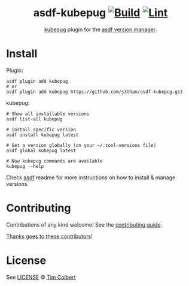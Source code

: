 <div align="center">

# asdf-kubepug [![Build](https://github.com/s3than/asdf-kubepug/actions/workflows/build.yml/badge.svg)](https://github.com/s3than/asdf-kubepug/actions/workflows/build.yml) [![Lint](https://github.com/s3than/asdf-kubepug/actions/workflows/lint.yml/badge.svg)](https://github.com/s3than/asdf-kubepug/actions/workflows/lint.yml)


[kubepug](https://github.com/rikatz/kubepug) plugin for the [asdf version manager](https://asdf-vm.com).

</div>

# Install

Plugin:

```shell
asdf plugin add kubepug
# or
asdf plugin add kubepug https://github.com/s3than/asdf-kubepug.git
```

kubepug:

```shell
# Show all installable versions
asdf list-all kubepug

# Install specific version
asdf install kubepug latest

# Set a version globally (on your ~/.tool-versions file)
asdf global kubepug latest

# Now kubepug commands are available
kubepug --help
```

Check [asdf](https://github.com/asdf-vm/asdf) readme for more instructions on how to
install & manage versions.

# Contributing

Contributions of any kind welcome! See the [contributing guide](contributing.md).

[Thanks goes to these contributors](https://github.com/s3than/asdf-kubepug/graphs/contributors)!

# License

See [LICENSE](LICENSE) © [Tim Colbert](https://github.com/s3than/)
